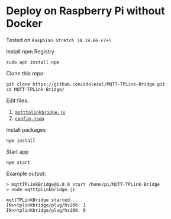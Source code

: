 # Deploy on Raspberry Pi without Docker

Tested on `Raspbian Stretch (4.19.66-v7+)`

Install npm Registry
```
sudo apt install npm
```

Clone this repo:
```
git clone https://github.com/odolezal/MQTT-TPLink-Bridge.git
cd MQTT-TPLink-Bridge/
```
Edit files:
1.  [`mqtttplinkbridge.js`](mqtttplinkbridge.js#L88)
2.  [`config.json`](config/config.json)

Install packages
```
npm install
```

Start app
```
npm start
```

Example output:

```
> mqttTPLinkBridge@1.0.0 start /home/pi/MQTT-TPLink-Bridge
> node mqtttplinkbridge.js

mqttTPLinkBridge started...
IN>>tplinkbridge/plug/hs100: 1
IN>>tplinkbridge/plug/hs100: 0
```
